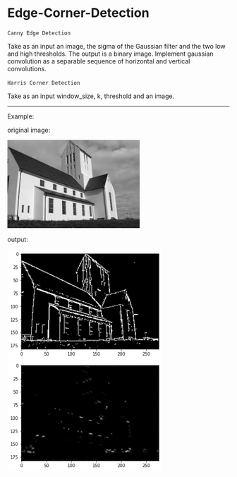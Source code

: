 # Edge-Corner-Detection

`Canny Edge Detection`

Take as an input an image, the sigma of the Gaussian filter and the two low and high thresholds. The output is a binary image. Implement gaussian convolution as a separable sequence of horizontal and vertical convolutions.

`Harris Corner Detection`

Take as an input window_size, k, threshold and an image.

----

Example:

original image:

<img src="example_img/img.jpg" width="300" height="200">

output:

<img src="example_img/edge.jpg" width="350" height="250"><img src="example_img/corner.jpg" width="350" height="250">
